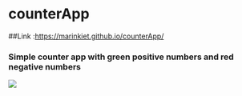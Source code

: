 # counterApp
##Link :https://marinkiet.github.io/counterApp/
<h3>Simple counter app with green positive numbers and red negative numbers </h3>
<img src="https://user-images.githubusercontent.com/69327534/170590026-39ee2f18-16a1-41c4-a78f-8c0f933f1fce.png"></img>
